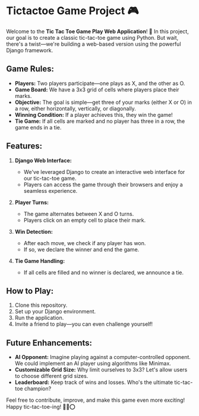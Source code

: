# Tictactoe Game Project 🎮

Welcome to the **Tic Tac Toe Game Play Web Application**! 🚀 In this project, our goal is to create a classic tic-tac-toe game using Python. But wait, there's a twist—we're building a web-based version using the powerful Django framework.

## Game Rules:

- **Players:** Two players participate—one plays as X, and the other as O.
- **Game Board:** We have a 3x3 grid of cells where players place their marks.
- **Objective:** The goal is simple—get three of your marks (either X or O) in a row, either horizontally, vertically, or diagonally.
- **Winning Condition:** If a player achieves this, they win the game!
- **Tie Game:** If all cells are marked and no player has three in a row, the game ends in a tie.

## Features:

1. **Django Web Interface:**
   - We've leveraged Django to create an interactive web interface for our tic-tac-toe game.
   - Players can access the game through their browsers and enjoy a seamless experience.

2. **Player Turns:**
   - The game alternates between X and O turns.
   - Players click on an empty cell to place their mark.

3. **Win Detection:**
   - After each move, we check if any player has won.
   - If so, we declare the winner and end the game.

4. **Tie Game Handling:**
   - If all cells are filled and no winner is declared, we announce a tie.

## How to Play:

1. Clone this repository.
2. Set up your Django environment.
3. Run the application.
4. Invite a friend to play—you can even challenge yourself!

## Future Enhancements:

- **AI Opponent:** Imagine playing against a computer-controlled opponent. We could implement an AI player using algorithms like Minimax.
- **Customizable Grid Size:** Why limit ourselves to 3x3? Let's allow users to choose different grid sizes.
- **Leaderboard:** Keep track of wins and losses. Who's the ultimate tic-tac-toe champion?

Feel free to contribute, improve, and make this game even more exciting! Happy tic-tac-toe-ing! 🎉🔴⭕
